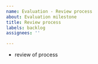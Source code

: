 ```yaml
---
name: Evaluation - Review process
about: Evaluation milestone
title: Review process
labels: backlog
assignees: ''

---
```


- review of process
